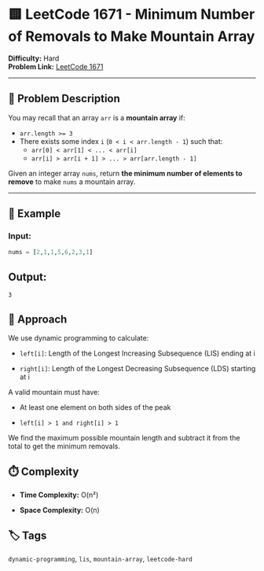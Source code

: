 # 🟨 LeetCode 1671 - Minimum Number of Removals to Make Mountain Array

**Difficulty:** Hard  
**Problem Link:** [LeetCode 1671](https://leetcode.com/problems/minimum-number-of-removals-to-make-mountain-array)

---

## 📘 Problem Description

You may recall that an array `arr` is a **mountain array** if:

- `arr.length >= 3`
- There exists some index `i` (`0 < i < arr.length - 1`) such that:
  - `arr[0] < arr[1] < ... < arr[i]`
  - `arr[i] > arr[i + 1] > ... > arr[arr.length - 1]`

Given an integer array `nums`, return **the minimum number of elements to remove** to make `nums` a mountain array.

---

## 🧪 Example

### Input:
```python
nums = [2,1,1,5,6,2,3,1]
```

## Output:
`3`

## 🚀 Approach
We use dynamic programming to calculate:

- `left[i]`: Length of the Longest Increasing Subsequence (LIS) ending at i

- `right[i]`: Length of the Longest Decreasing Subsequence (LDS) starting at i

A valid mountain must have:

- At least one element on both sides of the peak

- `left[i] > 1 and right[i] > 1`

We find the maximum possible mountain length and subtract it from the total to get the minimum removals.

## ⏱️ Complexity
- **Time Complexity:** O(n²)

- **Space Complexity:** O(n)

## 🏷️ Tags
`dynamic-programming`, `lis`, `mountain-array`, `leetcode-hard`
